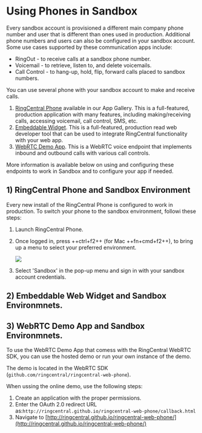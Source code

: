 # Using Phones in Sandbox

Every sandbox account is provisioned a different main company phone number and user that is different than ones used in production. Additional phone numbers and users can also be configured in your sandbox account. Some use cases supported by these communication apps include:

* RingOut - to receive calls at a sandbox phone number.
* Voicemail - to retrieve, listen to, and delete voicemails.
* Call Control - to hang-up, hold, flip, forward calls placed to sandbox numbers. 

You can use several phone with your sandbox account to make and receive calls.

1. [RingCentral Phone](https://www.ringcentral.com/apps/rc-phone) available in our App Gallery. This is a full-featured, production application with many features, including making/receiving calls, accessing voicemail, call control, SMS, etc.
1. [Embeddable Widget](https://ringcentral.github.io/ringcentral-embeddable/). This is a full-featured, production read web developer tool that can be used to integrate RingCentral functionality with your web app.
1. [WebRTC Demo App](https://ringcentral.github.io/ringcentral-web-phone/). This is a WebRTC voice endpoint that implements inbound and outbound calls with various call controls.

More information is available below on using and configuring these endpoints to work in Sandbox and to configure your app if needed.

## 1) RingCentral Phone and Sandbox Environment

Every new install of the RingCentral Phone is configured to work in production. To switch your phone to the sandbox environment, followi these steps:

1. Launch RingCentral Phone.

2. Once logged in, press ++ctrl+f2++ (for Mac ++fn+cmd+f2++), to bring up a menu to select your preferred environment.
   
      <img src="../../img/rc-phone-toggle.png" class="img-fluid">
   
3. Select 'Sandbox' in the pop-up menu and sign in with your sandbox account credentials.

## 2) Embeddable Web Widget and Sandbox Environmnets.


## 3) WebRTC Demo App and Sandbox Environmnets.

To use the WebRTC Demo App that comess with the RingCentral WebRTC SDK, you can use the hosted demo or run your own instance of the demo.

The demo is located in the WebRTC SDK (`github.com/ringcentral/ringcentral-web-phone`).

When ussing the online demo, use the following steps:

1. Create an application with the proper permissions.
1. Enter the OAuth 2.0 redirect URL as:`http://ringcentral.github.io/ringcentral-web-phone/callback.html` 
1. Navigate to [http://ringcentral.github.io/ringcentral-web-phone/](http://ringcentral.github.io/ringcentral-web-phone/)
